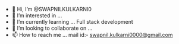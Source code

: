 - 👋 Hi, I’m @SWAPNILKULKARNI0
- 👀 I’m interested in ... 
- 🌱 I’m currently learning ... Full stack development
- 💞️ I’m looking to collaborate on ...
- 📫 How to reach me ... mail id:- swapnil.kulkarni0000@gmail.com

<!---
SWAPNILKULKARNI0/SWAPNILKULKARNI0 is a ✨ special ✨ repository because its `README.md` (this file) appears on your GitHub profile.
You can click the Preview link to take a look at your changes.
--->
